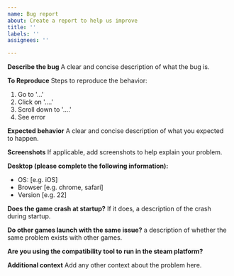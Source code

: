 ```yaml
---
name: Bug report
about: Create a report to help us improve
title: ''
labels: ''
assignees: ''

---
```


**Describe the bug**
A clear and concise description of what the bug is.

**To Reproduce**
Steps to reproduce the behavior:
1. Go to '...'
2. Click on '....'
3. Scroll down to '....'
4. See error

**Expected behavior**
A clear and concise description of what you expected to happen.

**Screenshots**
If applicable, add screenshots to help explain your problem.

**Desktop (please complete the following information):**
 - OS: [e.g. iOS]
 - Browser [e.g. chrome, safari]
 - Version [e.g. 22]

**Does the game crash at startup?**
If it does, a description of the crash during startup.

**Do other games launch with the same issue?**
a description of whether the same problem exists with other games.

**Are you using the compatibility tool to run in the steam platform?**

**Additional context**
Add any other context about the problem here.

